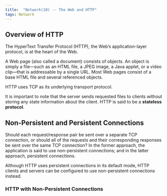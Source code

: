 ```yaml
---
title:  "Network(10) -- The Web and HTTP"
tags: Network
---
```


## Overview of HTTP

The HyperText Transfer Protocol (HTTP), the Web’s application-layer protocol, is at the heart of the Web.

A Web page (also called a document) consists of objects. An object is simply a file—such as an HTML file, a JPEG image, a Java applet, or a video clip—that is addressable by a single URL. Most Web pages consist of a base HTML file and several referenced objects.

HTTP uses TCP as its underlying transport protocol.

It is important to note that the server sends requested files to clients without storing any state information about the client. HTTP is said to be a **stateless protocol**.

## Non-Persistent and Persistent Connections

Should each request/response pair be sent over a separate TCP connection, or should all of the requests and their corresponding responses be sent over the same TCP connection? In the former approach, the application is said to use non-persistent connections; and in the latter approach, persistent connections.

Although HTTP uses persistent connections in its default mode, HTTP clients and servers can be configured to use non-persistent connections instead.

### HTTP with Non-Persistent Connections






